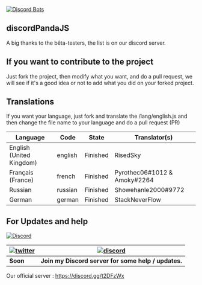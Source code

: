 [![Discord Bots](https://discordbots.org/api/widget/408697648216932372.svg)](https://discordbots.org/bot/408697648216932372)


## discordPandaJS

A big thanks to the bêta-testers, the list is on our discord server.

## If you want to contribute to the project

Just fork the project, then modify what you want, and do a pull request, we will see if it's a good idea or not to add what you did on your forked project.

## Translations
If you want your language, just fork and translate the /lang/english.js and then change the file name to your language and do a pull request (PR)

Language                              | Code    | State      | Translator(s)
--------------------------------------|---------|------------|------------------------------------------------
English (United Kingdom)              | english | Finished   | RisedSky
Français (France)                     | french  | Finished   | Pyrothec06#1012 & Amoky#2264
Russian                               | russian | Finished   | Showehanle2000#9772
German                                | german  | Finished   | StackNeverFlow

## For Updates and help

[![Discord](https://discordapp.com/api/guilds/412262889156771842/widget.png)](https://discord.gg/t2DFzWx)

| [![twitter](https://cdn.discordapp.com/attachments/155726317222887425/252192520094613504/twiter_banner.JPG)](https://twitter.com/) | [![discord](https://cdn.discordapp.com/attachments/266240393639755778/281920766490968064/discord.png)](https://discord.gg/t2DFzWx) |
| --- | --- |
| **Soon** | **Join my Discord server for some help / updates.** |

Our official server : https://discord.gg/t2DFzWx
